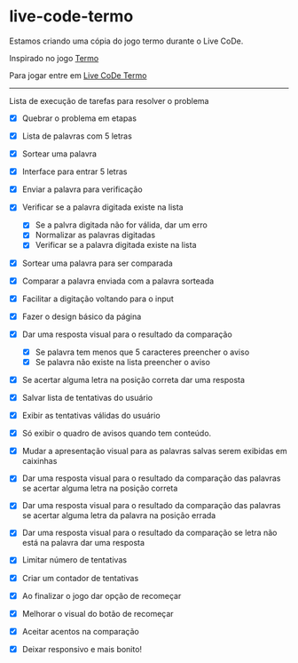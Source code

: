 # live-code-termo
Estamos criando uma cópia do jogo termo durante o Live CoDe.

Inspirado no jogo [Termo](https://term.ooo/)

Para jogar entre em [Live CoDe Termo](http://live-code-termo-ten.vercel.app/)

---
Lista de execução de tarefas para resolver o problema

- [X] Quebrar o problema em etapas
- [X] Lista de palavras com 5 letras
- [x] Sortear uma palavra
- [X] Interface para entrar 5 letras
- [X] Enviar a palavra para verificação
- [X] Verificar se a palavra digitada existe na lista
    - [X] Se a palvra digitada não for válida, dar um erro
    - [X] Normalizar as palavras digitadas
    - [X] Verificar se a palavra digitada existe na lista

- [X] Sortear uma palavra para ser comparada

- [X] Comparar a palavra enviada com a palavra sorteada

- [X] Facilitar a digitação voltando para o input

- [X] Fazer o design básico da página

- [X] Dar uma resposta visual para o resultado da comparação
    - [X] Se palavra tem menos que 5 caracteres preencher o aviso
    - [X] Se palavra não existe na lista preencher o aviso

- [X] Se acertar alguma letra na posição correta dar uma resposta
    
- [X] Salvar lista de tentativas do usuário
- [X] Exibir as tentativas válidas do usuário

- [X] Só exibir o quadro de avisos quando tem conteúdo.
    
- [X] Mudar a apresentação visual para as palavras salvas serem exibidas em caixinhas
- [X] Dar uma resposta visual para o resultado da comparação das palavras se acertar alguma letra na posição correta

- [X] Dar uma resposta visual para o resultado da comparação das palavras se acertar alguma letra da palavra na posição errada
    
- [X] Dar uma resposta visual para o resultado da comparação se letra não está na palavra dar uma resposta

- [X] Limitar número de tentativas

- [X] Criar um contador de tentativas

- [X] Ao finalizar o jogo dar opção de recomeçar

- [X] Melhorar o visual do botão de recomeçar

- [X] Aceitar acentos na comparação

- [X] Deixar responsivo e mais bonito!

